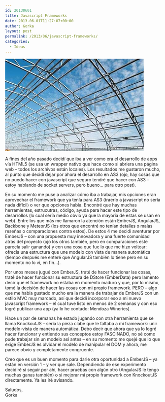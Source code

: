 ```yaml
---
id: 20130601
title: Javascript Frameworks
date: 2013-06-01T11:27:07+00:00
author: Gorka
layout: post
permalink: /2013/06/javascript-frameworks/
categories:
  - Ideas
---
```

<img style="margin: auto;" src="/public/img/2013/06/framework.jpg" alt="Framework" />

A fines del año pasado decidí que iba a ver como era el desarrollo de apps vía HTML5 (se usa un wrapper nativo que hace como si abriera una página web – todos los archivos están locales). Los resultados me gustaron mucho, al punto que decidí dejar por ahora el desarrollo en AS3 (ojo, hay cosas que no puedo hacer con javascript que seguro tendré que hacer con AS3 – estoy hablando de socket servers, pero bueno… para otro post).

En su momento me puse a analizar cómo iba a trabajar, mis opciones eran aprovechar el framework que ya tenía para AS3 (traerlo a javascript no sería nada difícil) o ver que opciones había. Encontré que hay muchas herramientas, estrucutras, código, ayuda para hacer este tipo de desarrollos (lo cual sería medio obvio ya que la mayoría de estas se usan en web). Entre los que más me llamaron la atención están EmberJS, AngularJS, Backbone y MeteorJS (los otros que encontré no tenían detalles o malas reseñas o comparaciones contra estos). De estos 4 me decidí aventurar por EmberJS – con una propuesta muy innovadora y una fuerte comunidad atrás del proyecto (ojo los otros también, pero en comparaciones este parecía salir ganando) y con una cosa que fue lo que me hizo voltear: ofrecía una estructura que une modelo con vista de manera automática (tiempo después me enteré que AngularJS también lo tiene pero en su momento no lo vi, en fin…).

Por unos meses jugué con EmberJS, traté de hacer funcionar las cosas, traté de hacer funcionar su estructura de DStore (EmberData) pero lamento decir que el framework no estaba en momento maduro y que, por lo mismo, tomé la decisión de hacer las cosas con mi propio framework. PERO – algo que me había gustado mucho era la manera de trabajar de EmberJS con un estilo MVC muy marcado, así que decidí incorporar eso a mi nuevo javascript framework – el cual tuve listo en menos de 2 semanas y con eso logré publicar una app (ya lo he contado: Mendoza Wineries).

Hace un par de semanas he estado jugando con otra herramienta que se llama KnockoutJS – sería la pieza clabe que le faltaba a mi framework: unir modelo-vista de manera automática. Debo decir que ahora que ya lo logré hacer funcionar y entiendo sus conceptos estoy FASCINADO, no sé como pude trabajar sin un modelo así antes – en su momento me quejé que lo que exige EmberJS es olvidar el modelo de manipular el DOM y ahora, me parece obvio y completamente congruente.

Creo que es un buen momento para darle otra oportunidad a EmberJS – ya están en versión 1 – y ver que sale. Dependiendo de ese experimento decidiré si seguir por ahí, hacer pruebas con algún otro (AngularJS le tengo muchas ganas también) o si mejorar mi propio framework con KnockoutJS directamente. Ya les iré avisando.

Saludos,<br />
Gorka

